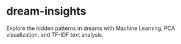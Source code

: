 # dream-insights
Explore the hidden patterns in dreams with Machine Learning, PCA visualization, and TF-IDF text analysis.
